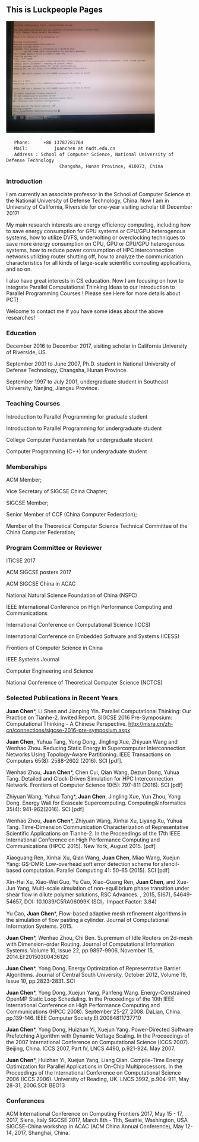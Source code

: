 ## This is Luckpeople Pages
![Image](./687184774.jpg)

       Phone:     +86 13787781764
       Mail:          juanchen at nudt.edu.cn
       Address : School of Computer Science, National University of Defense Technology
                        Changsha, Hunan Province, 410073, China
                        


### Introduction
I am currently an associate professor in the School of Computer Science at the National University of Defense Technology, China. Now I am in University of California, Riverside for one-year visiting scholar till December 2017!
   
My main research interests are energy efficiency computing, including how to save energy consumption for GPU systems or CPU/GPU heterogenous systems, how to utilize DVFS, undervolting or overclocking techniques to save more energy consumption on CPU, GPU or CPU/GPU heterogenous systems, how to reduce power consumption of HPC interconnection networks utilizing router shutting off, how to analyze the communication characteristics for all kinds of large-scale scientific computing applications, and so on.

I also have great interests in CS education. Now I am focusing on how to integrate  Parallel Computational Thinking Ideas to our Introduction to Parallel Programming Courses ! Please see Here  for more details about PCT! 

Welcome to contact me if you have some ideas about the above researches!

### Education
   December 2016 to December 2017, visiting scholar in California University of Riverside, US.
 
   September 2001 to June 2007, Ph.D. student in National University of Defense Technology, Changsha, Hunan Province.
 
   September 1997 to July 2001, undergraduate student in Southeast University, Nanjing, Jiangsu Province.
 
### Teaching Courses

  Introduction to Parallel Programming for graduate student
 
  Introduction to Parallel Programming for undergraduate student
 
  College Computer Fundamentals for undergraduate student
 
  Computer Programming (C++) for undergraduate student

### Memberships

 ACM Member;
 
 Vice Secretary of SIGCSE China Chapter;
 
 SIGCSE Member;
 
 Senior Member of CCF (China Computer Federation);
 
 Member of the Theoretical Computer Science Technical Committee of the China Computer Federation;
 
### Program Committee or Reviewer

  ITiCSE 2017
 
  ACM SIGCSE posters 2017
 
  ACM SIGCSE China in ACAC
 
  National Natural Science Foundation of China (NSFC)
 
  IEEE International Conference on High Performance Computing and Communications
 
  International Conference on Computational Science (ICCS)
 
  International Conference on Embedded Software and Systems (ICESS)
 
  Frontiers of Computer Science in China
 
  IEEE Systems Journal
 
  Computer Engineering and Science
 
  National Conference of Theoretical Computer Science (NCTCS)
  
  
### Selected Publications in Recent Years

**Juan Chen***, Li Shen and Jianping Yin. Parallel Computational Thinking: Our Practice on Tianhe-2. Invited Report. SIGCSE 2016 Pre-Symposium: Computational Thinking - A Chinese Perspective. http://msra.cn/zh-cn/connections/sigcse-2016-pre-symposium.aspx

**Juan Chen**, Yuhua Tang, Yong Dong, Jingling Xue, Zhiyuan Wang and Wenhao Zhou. Reducing Static Energy in Supercomputer Interconnection Networks Using Topology-Aware Partitioning.  IEEE Transactions on Computers 65(8): 2588-2602 (2016). SCI [pdf]. 

Wenhao Zhou, **Juan Chen***, Chen Cui, Qian Wang, Dezun Dong, Yuhua Tang. Detailed and Clock-Driven Simulation for HPC Interconnection Network. Frontiers of Computer Science 10(5): 797-811 (2016). SCI [pdf]

Zhiyuan Wang, Yuhua Tang*, **Juan Chen**, Jingling Xue, Yun Zhou, Yong Dong. Energy Wall for Exascale Supercomputing. Computing&Informatics 35(4): 941-962(2016). SCI [pdf]

Wenhao Zhou, **Juan Chen***, Zhiyuan Wang, Xinhai Xu, Liyang Xu, Yuhua Tang. Time-Dimension Communication Characterization of Representative Scientific Applications on Tianhe-2. In the Proceedings of the 17th IEEE International Conference on High Performance Computing and Communications (HPCC 2015). New York, August 2015. [pdf]

Xiaoguang Ren, Xinhai Xu, Qian Wang, **Juan Chen**, Miao Wang, Xuejun Yang: GS-DMR: Low-overhead soft error detection scheme for stencil-based computation. Parallel Computing 41: 50-65 (2015). SCI [pdf]

Xin-Hai Xu, Xiao-Wei Guo, Yu Cao, Xiao-Guang Ren, **Juan Chen**, and Xue-Jun Yang, Multi-scale simulation of non-equilibrium phase transition under shear flow in dilute polymer solutions, RSC Advances. , 2015, 5(67), 54649-54657, DOI: 10.1039/C5RA06099K (SCI，Impact Factor: 3.84)

Yu Cao, **Juan Chen***, Flow-based adaptive mesh refinement algorithms in the simulation of flow pasting a cylinder. Journal of Computational Information Systems. 2015.

**Juan Chen***, Wenhao Zhou, Chi Ben. Supremum of Idle Routers on 2d-mesh with Dimension-order Routing. Journal of Computational Information Systems. Volume 10, Issue 22, pp 9897-9906, November 15, 2014.EI:20150300436120

**Juan Chen***, Yong Dong. Energy Optimization of Representative Barrier Algorithms. Journal of Central South University. October 2012, Volume 19, Issue 10, pp.2823-2831. SCI

**Juan Chen***, Yong Dong, Xuejun Yang, Panfeng Wang. Energy-Constrained OpenMP Static Loop Scheduling. In the Proceedings of the 10th IEEE International Conference on High Performance Computing and Communications (HPCC 2008). September 25-27, 2008. DaLian, China. pp.139-146. IEEE Computer Society.EI:20084811737710

**Juan Chen***, Yong Dong, Huizhan Yi, Xuejun Yang. Power-Directed Software Prefetching Algorithm with Dynamic Voltage Scaling. In the Proceedings of the 2007 International Conference on Computational Science (ICCS 2007). Beijing, China. ICCS 2007, Part IV, LNCS 4490, p.921-924. May 2007.

**Juan Chen***, Huizhan Yi, Xuejun Yang, Liang Qian. Compile-Time Energy Optimization for Parallel Applications in On-Chip Multiprocessors. In the Proceedings of the International Conference on Computational Science 2006 (ICCS 2006). University of Reading, UK. LNCS 3992, p.904-911, May 28-31, 2006.SCI: BEO13

### Conferences

  ACM International Conference on Computing Frontiers 2017, May 15 - 17, 2017, Siena, Italy
  SIGCSE 2017, March 8th - 11th, Seattle, Washington, USA
  SIGCSE-China workshop in ACAC (ACM China Annual Conference), May 12-14, 2017, Shanghai, China.





